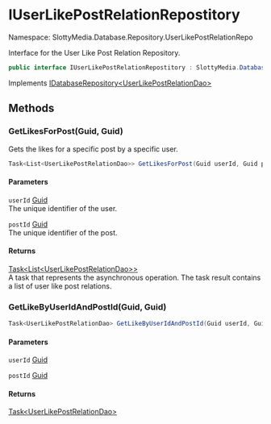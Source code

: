 # IUserLikePostRelationRepostitory

Namespace: SlottyMedia.Database.Repository.UserLikePostRelationRepo

Interface for the User Like Post Relation Repository.

```csharp
public interface IUserLikePostRelationRepostitory : SlottyMedia.Database.IDatabaseRepository`1[[SlottyMedia.Database.Daos.UserLikePostRelationDao, SlottyMedia.Database, Version=1.0.0.0, Culture=neutral, PublicKeyToken=null]]
```

Implements [IDatabaseRepository&lt;UserLikePostRelationDao&gt;](./slottymedia.database.idatabaserepository-1.md)

## Methods

### **GetLikesForPost(Guid, Guid)**

Gets the likes for a specific post by a specific user.

```csharp
Task<List<UserLikePostRelationDao>> GetLikesForPost(Guid userId, Guid postId)
```

#### Parameters

`userId` [Guid](https://docs.microsoft.com/en-us/dotnet/api/system.guid)<br>
The unique identifier of the user.

`postId` [Guid](https://docs.microsoft.com/en-us/dotnet/api/system.guid)<br>
The unique identifier of the post.

#### Returns

[Task&lt;List&lt;UserLikePostRelationDao&gt;&gt;](https://docs.microsoft.com/en-us/dotnet/api/system.threading.tasks.task-1)<br>
A task that represents the asynchronous operation. The task result contains a list of user like post
 relations.

### **GetLikeByUserIdAndPostId(Guid, Guid)**

```csharp
Task<UserLikePostRelationDao> GetLikeByUserIdAndPostId(Guid userId, Guid postId)
```

#### Parameters

`userId` [Guid](https://docs.microsoft.com/en-us/dotnet/api/system.guid)<br>

`postId` [Guid](https://docs.microsoft.com/en-us/dotnet/api/system.guid)<br>

#### Returns

[Task&lt;UserLikePostRelationDao&gt;](https://docs.microsoft.com/en-us/dotnet/api/system.threading.tasks.task-1)<br>
